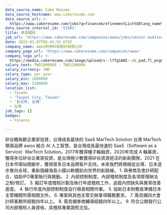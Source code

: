 ```yaml
---
data_source_name: Cake Resume
data_source_hostname: www.cakeresume.com
data_source_url: >-
  https://www.cakeresume.com/jobs?q=finance&refinementList%5Blang_name%5D%5B0%5D=English&refinementList%5Bsalary_type%5D=per_year&range%5Bsalary_range%5D%5Bmin%5D=1000000&page=3
data_source_internal_id: '51582'
title: 資深稽核
job_url: 'https://www.cakeresume.com/companies/awoo/jobs/senior-auditor'
date: 2023-01-07T08:41:52.679Z
company_name: awoo阿物科技股份有限公司
company_page_url: 'https://www.cakeresume.com/companies/awoo'
company_logo_url: >-
  https://media.cakeresume.com/image/upload/s--l7Tg1ANI--/c_pad,fl_png8,h_200,w_200/v1671440263/mrtf67q2ym9nh3xpvru5.png
salary_text: TWD1000000 - TWD1100000
salary_currency: TWD
salary_type: per_year
salary_min: 1000000
salary_max: 1100000
location_list:
  - Taiwan
  - 'Taipei City, Taiwan'
  - '台北市, 台灣'
  - 台灣
job_tags: []
badges:
  - Finance

---
```


矽谷獨角獸企業家投資，台灣成長最快的 SaaS MarTech Solution 台灣 MarTech 領導品牌 awoo 結合 AI 人工智慧，是台灣成長最快速的 SaaS（Software as a Service）MarTech Solution。2017年獲得種子輪融資，2020年完成 A 輪募資，獲得多位矽谷企業家投資，是台灣極少數獲得矽谷資源挹注的新創團隊，2021 在日本市場站穩腳步，獲得眾多日本品牌客戶支持。未來我們將積極從台灣、日本逐步推向全球，重新描繪海島小國以軟體航向世界的新路線。 1. 與券商及會計師配合，協助IPO專案執行與推動。 2. 內部控制制度、內部稽核制度及各項管理辦法之制/修訂。 3. 擬訂年度稽核計劃及執行年度稽核工作，追蹤內控缺失與異常改善進度。 4. 執行年度內部控制制度自行檢查相關作業。 5. 協助日本財務長準備日本主管機關所需相關文件。 6. 專案與其他主管交辦事項職務要求。 7. 需具備四大會計師事務所經驗四年以上。 8. 需具備券商輔導經驗四年以上。 9. 符合公開發行公司內部稽核人員資格，具稽核專業證照尤佳。